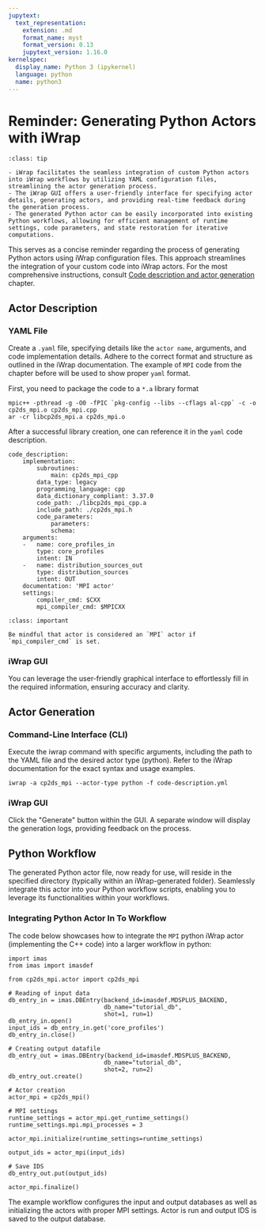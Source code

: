 ```yaml
---
jupytext:
  text_representation:
    extension: .md
    format_name: myst
    format_version: 0.13
    jupytext_version: 1.16.0
kernelspec:
  display_name: Python 3 (ipykernel)
  language: python
  name: python3
---
```

# Reminder: Generating Python Actors with iWrap

```{admonition} Key takeaways
:class: tip

- iWrap facilitates the seamless integration of custom Python actors into iWrap workflows by utilizing YAML configuration files, streamlining the actor generation process.
- The iWrap GUI offers a user-friendly interface for specifying actor details, generating actors, and providing real-time feedback during the generation process.
- The generated Python actor can be easily incorporated into existing Python workflows, allowing for efficient management of runtime settings, code parameters, and state restoration for iterative computations.
```

This serves as a concise reminder regarding the process of generating Python actors using iWrap configuration files. This approach streamlines the integration of your custom code into iWrap actors. For the most comprehensive instructions, consult [Code description and actor generation](../../02_Basic/1_Actor_Fundamentals/03_code_description_and_actor_generation.md) chapter.

## Actor Description

### YAML File

Create a `.yaml` file, specifying details like the `actor name`, arguments, and code implementation details. Adhere to the correct format and structure as outlined in the iWrap documentation. The example of `MPI` code from the chapter before will be used to show proper `yaml` format.

First, you need to package the code to a `*.a` library format

```{code-block} sh
mpic++ -pthread -g -O0 -fPIC `pkg-config --libs --cflags al-cpp` -c -o cp2ds_mpi.o cp2ds_mpi.cpp
ar -cr libcp2ds_mpi.a cp2ds_mpi.o
```

After a successful library creation, one can reference it in the `yaml` code description.

```{code-block} yaml
code_description:
    implementation:
        subroutines:
            main: cp2ds_mpi_cpp
        data_type: legacy
        programming_language: cpp
        data_dictionary_compliant: 3.37.0
        code_path: ./libcp2ds_mpi_cpp.a
        include_path: ./cp2ds_mpi.h
        code_parameters:
            parameters:
            schema:
    arguments:
    -   name: core_profiles_in
        type: core_profiles
        intent: IN
    -   name: distribution_sources_out
        type: distribution_sources
        intent: OUT
    documentation: 'MPI actor'
    settings:
        compiler_cmd: $CXX
        mpi_compiler_cmd: $MPICXX
```

```{admonition} MPI actors
:class: important

Be mindful that actor is considered an `MPI` actor if `mpi_compiler_cmd` is set.
```

### iWrap GUI

You can leverage the user-friendly graphical interface to effortlessly fill in the required information, ensuring accuracy and clarity.

## Actor Generation

### Command-Line Interface (CLI)

Execute the iwrap command with specific arguments, including the path to the YAML file and the desired actor type (python). Refer to the iWrap documentation for the exact syntax and usage examples.

```{code-block} sh
iwrap -a cp2ds_mpi --actor-type python -f code-description.yml
```

### iWrap GUI

Click the "Generate" button within the GUI. A separate window will display the generation logs, providing feedback on the process.

## Python Workflow

The generated Python actor file, now ready for use, will reside in the specified directory (typically within an iWrap-generated folder). Seamlessly integrate this actor into your Python workflow scripts, enabling you to leverage its functionalities within your workflows.

### Integrating Python Actor In To Workflow

The code below showcases how to integrate the `MPI` python iWrap actor (implementing the C++ code) into a larger workflow in python:

```{code-block} python
import imas
from imas import imasdef

from cp2ds_mpi.actor import cp2ds_mpi

# Reading of input data
db_entry_in = imas.DBEntry(backend_id=imasdef.MDSPLUS_BACKEND,
                           db_name="tutorial_db",
                           shot=1, run=1)
db_entry_in.open()
input_ids = db_entry_in.get('core_profiles')
db_entry_in.close()

# Creating output datafile
db_entry_out = imas.DBEntry(backend_id=imasdef.MDSPLUS_BACKEND,
                           db_name="tutorial_db",
                           shot=2, run=2)
db_entry_out.create()

# Actor creation
actor_mpi = cp2ds_mpi()

# MPI settings
runtime_settings = actor_mpi.get_runtime_settings()
runtime_settings.mpi.mpi_processes = 3

actor_mpi.initialize(runtime_settings=runtime_settings)

output_ids = actor_mpi(input_ids)

# Save IDS
db_entry_out.put(output_ids)

actor_mpi.finalize()
```

The example workflow configures the input and output databases as well as initializing the actors with proper MPI settings. Actor is run and output IDS is saved to the output database.
